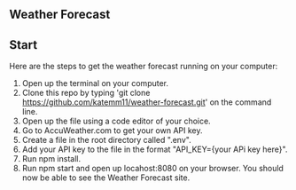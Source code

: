 ## Weather Forecast

## Start

Here are the steps to get the weather forecast running on your computer:

1. Open up the terminal on your computer.
2. Clone this repo by typing 'git clone https://github.com/katemm11/weather-forecast.git' on the command line.
3. Open up the file using a code editor of your choice.
4. Go to AccuWeather.com to get your own API key.
5. Create a file in the root directory called ".env".
6. Add your API key to the file in the format "API_KEY={your APi key here}".
7. Run npm install.
8. Run npm start and open up locahost:8080 on your browser. You should now be able to see the Weather Forecast site.
